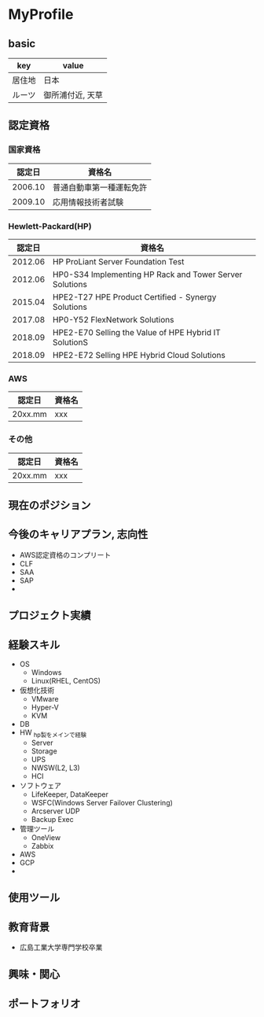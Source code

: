 # MyProfile

## basic
|key|value|
|-|-|
|居住地|日本|
|ルーツ|御所浦付近, 天草|


## 認定資格
### 国家資格
|認定日|資格名|
|-|-|
|2006.10|普通自動車第一種運転免許|
|2009.10|応用情報技術者試験|

### Hewlett-Packard(HP)
|認定日|資格名|
|-|-|
|2012.06|HP ProLiant Server Foundation Test|
|2012.06|HP0-S34 Implementing HP Rack and Tower Server Solutions|
|2015.04|HPE2-T27 HPE Product Certified - Synergy Solutions|
|2017.08|HP0-Y52 FlexNetwork Solutions|
|2018.09|HPE2-E70 Selling the Value of HPE Hybrid IT SolutionS|
|2018.09|HPE2-E72 Selling HPE Hybrid Cloud Solutions|

### AWS
|認定日|資格名|
|-|-|
|20xx.mm|xxx|

### その他
|認定日|資格名|
|-|-|
|20xx.mm|xxx|


## 現在のポジション

## 今後のキャリアプラン, 志向性
* AWS認定資格のコンプリート
 * CLF
 * SAA
 * SAP
 * 

## プロジェクト実績

## 経験スキル
* OS
  * Windows
  * Linux(RHEL, CentOS)
* 仮想化技術
  * VMware
  * Hyper-V
  * KVM
* DB
* HW <sub>hp製をメインで経験</sub>
  * Server
  * Storage
  * UPS
  * NWSW(L2, L3)
  * HCI
* ソフトウェア
  * LifeKeeper, DataKeeper
  * WSFC(Windows Server Failover Clustering)
  * Arcserver UDP
  * Backup Exec
* 管理ツール
  *  OneView
  *  Zabbix
* AWS
* GCP
* 

## 使用ツール

## 教育背景
* 広島工業大学専門学校卒業

## 興味・関心

## ポートフォリオ
